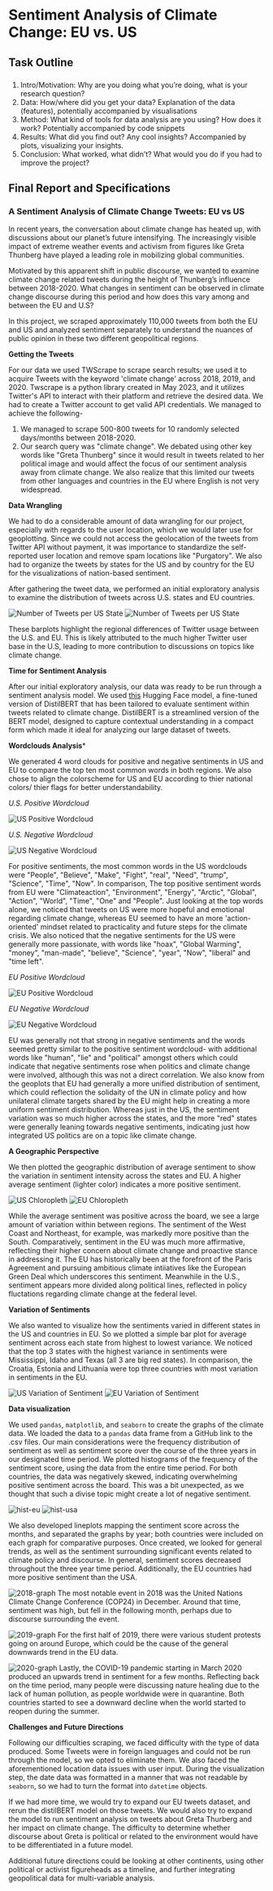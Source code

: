 #  Sentiment Analysis of Climate Change: EU vs. US 

## Task Outline
### 
1. Intro/Motivation: Why are you doing what you’re doing, what is your research question?
2. Data: How/where did you get your data? Explanation of the data (features), potentially accompanied by visualisations
3. Method: What kind of tools for data analysis are you using? How does it work? Potentially accompanied by code snippets
4. Results: What did you find out? Any cool insights? Accompanied by plots, visualizing your insights.
5. Conclusion: What worked, what didn’t? What would you do if you had to improve the project?

## Final Report and Specifications

### A Sentiment Analysis of Climate Change Tweets: EU vs US
In recent years, the conversation about climate change has heated up, with discussions about our planet’s future intensifying. The increasingly visible impact of extreme weather events and activism from figures like Greta Thunberg have played a leading role in mobilizing global communities.

Motivated by this apparent shift in public discourse, we wanted to examine climate change related tweets during the height of Thunberg’s influence between 2018-2020. What changes in sentiment can be observed in climate change discourse during this period and how does this vary among and between the EU and U.S?

In this project, we scraped approximately 110,000 tweets from both the EU and US and analyzed sentiment separately to understand the nuances of public opinion in these two different geopolitical regions. 

**Getting the Tweets** 

For our data we used TWScrape to scrape search results; we used it to acquire Tweets with the keyword 'climate change' across 2018, 2019, and 2020. Twscrape is a python library created in May 2023, and it utilizes Twitter's API to interact with their platform and retrieve the desired data. We had to create a Twitter account to get valid API credentials. We managed to achieve the following-

1. We managed to scrape 500-800 tweets for 10 randomly selected days/months between 2018-2020.
2. Our search query was "climate change". We debated using other key words like "Greta Thunberg" since it would result in tweets related to her political image and would affect the focus of our sentiment analysis away from climate change. We also realize that this limited our tweets from other languages and countries in the EU where English is not very widespread.
   
**Data Wrangling**

We had to do a considerable amount of data wrangling for our project, especially with regards to the user location, which we would later use for geoplotting. Since we could not access the geolocation of the tweets from Twitter API without payment, it was importance to standardize the self-reported user location and remove spam locations like "Purgatory". We also had to organize the tweets by states for the US and by country for the EU for the visualizations of nation-based sentiment.

After gathering the tweet data, we performed an initial exploratory analysis to examine the distribution of tweets across U.S. states and EU countries.

![Number of Tweets per US State](graphs/us-num-tweets.png)
![Number of Tweets per US State](graphs/eu-num-tweets.png)

These barplots highlight the regional differences of Twitter usage between the U.S. and EU. This is likely attributed to the much higher Twitter user base in the U.S, leading to more contribution to discussions on topics like climate change.

**Time for Sentiment Analysis**

After our initial exploratory analysis, our data was ready to be run through a sentiment analysis model. We used [this](https://huggingface.co/XerOpred/twitter-climate-sentiment-model) Hugging Face model, a fine-tuned version of DistilBERT that has been tailored to evaluate sentiment within tweets related to climate change. DistilBERT is a streamlined version of the BERT model, designed to capture contextual understanding in a compact form which made it ideal for analyzing our large dataset of tweets.

**Wordclouds Analysis***

We generated 4 word clouds for positive and negative sentiments in US and EU to compare the top ten most common words in both regions.  We also chose to align the colorscheme for US and EU according to thier national colors/ thier flags for better understandability.

*U.S. Positive Wordcloud*

![US Positive Wordcloud](graphs/us-positive-wordcloud.png)

*U.S. Negative Wordcloud*

![US Negative Wordcloud](graphs/us-negative-wordcloud.png)

For positive sentiments, the most common words in the US wordclouds  were "People", "Believe", "Make", "Fight", "real", "Need", "trump", "Science", "Time", "Now". In comparison, The top positive sentiment words from EU were "Climateaction", "Environment", "Energy", "Arctic", "Global", "Action", "World", "Time", "One" and "People". Just looking at the top words alone, we noticed that tweets on US were more hopeful and emotional regarding climate change, whereas EU seemed to have an more 'action-oriented' mindset related to practicality and future steps for the climate crisis. We also noticed that the negative sentiments for the US were generally more passionate, with words like "hoax", "Global Warming", "money", "man-made", "believe", "Science", "year", "Now", "liberal" and "time left".

*EU Positive Wordcloud*

![EU Positive Wordcloud](graphs/eu-positive-wordcloud.png)

*EU Negative Wordcloud*

![EU Negative Wordcloud](graphs/eu-negative-wordcloud.png)

EU was generally not that strong in negative sentiments and the words seemed pretty similar to the positive sentiment wordcloud- with additional words like "human", "lie" and "political" amongst others which could indicate that negative sentiments rose when politics and climate change were involved, although this was not a direct correlation. We also know from the geoplots that EU had generally a more unified distribution of sentiment, which could reflection the solidaity of the UN in climate policy and how unilateral climate targets shared by the EU might help in creating a more uniform sentiment distribution. Whereas just in the US, the sentiment variation was so much higher across the states, and the more "red" states were generally leaning towards negative sentiments, indicating just how integrated US politics are on a topic like climate change.

**A Geographic Perspective**

We then plotted the geographic distribution of average sentiment to show the variation in sentiment intensity across the states and EU. A higher average sentiment (lighter color) indicates a more positive sentiment.

![US Chloropleth](graphs/us-geoplot.png)
![EU Chloropleth](graphs/eu-geoplot.png)

While the average sentiment was positive across the board, we see a large amount of variation within between regions. The sentiment of the West Coast and Northeast, for example, was markedly more positive than the South. Comparatively, sentiment in the EU was much more affirmative, reflecting their higher concern about climate change and proactive stance in addressing it. The EU has historically been at the forefront of the Paris Agreement and pursuing ambitious climate intiiatives like the European Green Deal which underscores this sentiment. Meanwhile in the U.S., sentiment appears more divided along political lines, reflected in policy fluctations regarding climate change at the federal level.

**Variation of Sentiments**

We also wanted to visualize how the sentiments varied in different states in the US and countries in EU. So we plotted a simple bar plot for average sentiment across each state  from highest to lowest variance. We noticed that the top 3 states with the highest variance in sentiments were Mississippi, Idaho and Texas (all 3 are big red states). In comparison, the Croatia, Estonia and Lithuania were top three countries with most variation in sentiments in the EU.

![US Variation of Sentiment](graphs/us-variation.png)
![EU Variation of Sentiment](graphs/eu-variation.png)

**Data visualization**

We used `pandas`, `matplotlib`, and `seaborn` to create the graphs of the climate data. We loaded the data to a `pandas` data frame from a GitHub link to the .csv files. Our main considerations were the frequency distribution of sentiment as well as sentiment score over the course of the three years in our designated time period. We plotted histograms of the frequency of the sentiment score, using the data from the entire time period. For both countries, the data was negatively skewed, indicating overwhelming positive sentiment across the board. This was a bit unexpected, as we thought that such a divise topic might create a lot of negative sentiment. 

![hist-eu](https://github.com/caroline710/big-data-final/assets/136007158/567f987a-4cc3-431c-b868-b266ff851d34)
![hist-usa](https://github.com/caroline710/big-data-final/assets/136007158/09eb6195-0eaa-4662-bc5b-b01d60e3f5cc)


We also developed lineplots mapping the sentiment score across the months, and separated the graphs by year; both countries were included on each graph for comparative purposes. Once created, we looked for general trends, as well as the sentiment surrounding significant events related to climate policy and discourse. In general, sentiment scores decreased throughout the three year time period. Additionally, the EU countries had more positive sentiment than the USA.

![2018-graph](https://github.com/caroline710/big-data-final/assets/136007158/f4682133-5366-4940-b5b4-1f04e78bc1b4)
The most notable event in 2018 was the United Nations Climate Change Conference (COP24) in December. Around that time, sentiment was high, but fell in the following month, perhaps due to discourse surrounding the event.

![2019-graph](https://github.com/caroline710/big-data-final/assets/136007158/59bb38d5-f1f5-4dd4-9d93-fdc76cc318b4)
For the first half of 2019, there were various student protests going on around Europe, which could be the cause of the general downwards trend in the EU data.

![2020-graph](https://github.com/caroline710/big-data-final/assets/136007158/48e0f3aa-a8c6-4fa1-84c4-681c4dc1e38a)
Lastly, the COVID-19 pandemic starting in March 2020 produced an upwards trend in sentiment for a few months. Reflecting back on the time period, many people were discussing nature healing due to the lack of human pollution, as people worldwide were in quarantine. Both countries started to see a downward decline when the world started to reopen during the summer.

**Challenges and Future Directions**

Following our difficulties scraping, we faced difficulty with the type of data produced. Some Tweets were in foreign languages and could not be run through the model, so we opted to eliminate them. We also faced the aforementioned location data issues with user input. During the visualization step, the date data was formatted in a manner that was not readable by `seaborn`, so we had to turn the format into `datetime` objects.

If we had more time, we would try to expand our EU tweets dataset, and rerun the distilBERT model on those tweets. We would also try to expand the model to run sentiment analysis on tweets about Greta Thurberg and her impact on climate change. The difficulty to determine whether discourse about Greta is political or related to the environment would have to be differentiated in a future model. 

Additional future directions could be looking at other continents, using other political or activist figureheads as a timeline, and further integrating geopolitical data for multi-variable analysis. 

